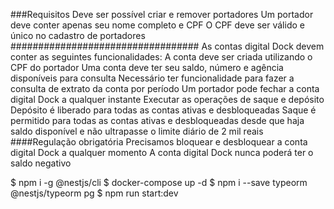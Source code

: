 ###Requisitos
Deve ser possível criar e remover portadores
Um portador deve conter apenas seu nome completo e CPF
O CPF deve ser válido e único no cadastro de portadores
##################################
As contas digital Dock devem conter as seguintes funcionalidades:
A conta deve ser criada utilizando o CPF do portador
Uma conta deve ter seu saldo, número e agência disponíveis para consulta
Necessário ter funcionalidade para fazer a consulta de extrato da conta por período
Um portador pode fechar a conta digital Dock a qualquer instante
Executar as operações de saque e depósito
Depósito é liberado para todas as contas ativas e desbloqueadas
Saque é permitido para todas as contas ativas e desbloqueadas desde que haja saldo disponível e não ultrapasse o limite diário de 2 mil reais
####Regulação obrigatória
Precisamos bloquear e desbloquear a conta digital Dock a qualquer momento
A conta digital Dock nunca poderá ter o saldo negativo

$ npm i -g @nestjs/cli
$ docker-compose up -d
$ npm i --save typeorm @nestjs/typeorm pg
$ npm run start:dev